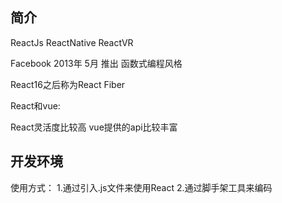 ## 简介

ReactJs ReactNative ReactVR

Facebook 2013年 5月 推出 函数式编程风格

React16之后称为React Fiber

React和vue:

React灵活度比较高
vue提供的api比较丰富

## 开发环境

使用方式：
1.通过引入.js文件来使用React
2.通过脚手架工具来编码

